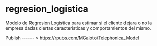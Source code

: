 # regresion_logistica


Modelo de Regresion Logistica para estimar si el cliente dejara o no la empresa dadas ciertas caracteristicas y comportamientos del mismo. 

Publish ------ > https://rpubs.com/MGaloto/Telephonica_Model
